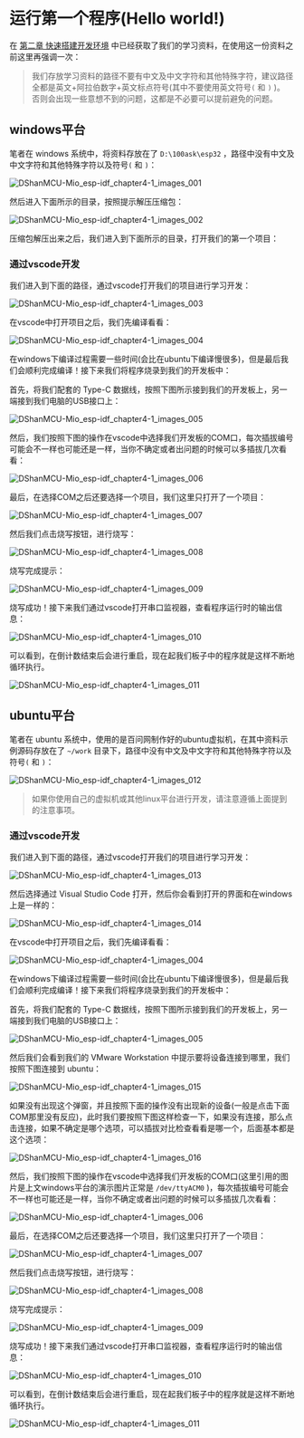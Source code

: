 
# 运行第一个程序(Hello world!)

在 [第二章 快速搭建开发环境](./chapter2.md) 中已经获取了我们的学习资料，在使用这一份资料之前这里再强调一次：

> 我们存放学习资料的路径不要有中文及中文字符和其他特殊字符，建议路径全都是英文+阿拉伯数字+英文标点符号(其中不要使用英文符号`(` 和 `)` )。 否则会出现一些意想不到的问题，这都是不必要可以提前避免的问题。

## windows平台

笔者在 windows 系统中，将资料存放在了 `D:\100ask\esp32` ，路径中没有中文及中文字符和其他特殊字符以及符号`(` 和 `)`：

![DShanMCU-Mio_esp-idf_chapter4-1_images_001](_images/chapter4_images/DShanMCU-Mio_esp-idf_chapter4-1_images_001.jpg)

然后进入下面所示的目录，按照提示解压压缩包：

![DShanMCU-Mio_esp-idf_chapter4-1_images_002](_images/chapter4_images/DShanMCU-Mio_esp-idf_chapter4-1_images_002.jpg)

压缩包解压出来之后，我们进入到下面所示的目录，打开我们的第一个项目：

### 通过vscode开发

我们进入到下面的路径，通过vscode打开我们的项目进行学习开发：

![DShanMCU-Mio_esp-idf_chapter4-1_images_003](_images/chapter4_images/DShanMCU-Mio_esp-idf_chapter4-1_images_003.jpg)

在vscode中打开项目之后，我们先编译看看：

![DShanMCU-Mio_esp-idf_chapter4-1_images_004](_images/chapter4_images/DShanMCU-Mio_esp-idf_chapter4-1_images_004.jpg)

在windows下编译过程需要一些时间(会比在ubuntu下编译慢很多)，但是最后我们会顺利完成编译！接下来我们将程序烧录到我们的开发板中：

首先，将我们配套的 Type-C 数据线，按照下图所示接到我们的开发板上，另一端接到我们电脑的USB接口上：

![DShanMCU-Mio_esp-idf_chapter4-1_images_005](_images/chapter4_images/DShanMCU-Mio_esp-idf_chapter4-1_images_005.jpg)

然后，我们按照下图的操作在vscode中选择我们开发板的COM口，每次插拔编号可能会不一样也可能还是一样，当你不确定或者出问题的时候可以多插拔几次看看：

![DShanMCU-Mio_esp-idf_chapter4-1_images_006](_images/chapter4_images/DShanMCU-Mio_esp-idf_chapter4-1_images_006.jpg)

最后，在选择COM之后还要选择一个项目，我们这里只打开了一个项目：

![DShanMCU-Mio_esp-idf_chapter4-1_images_007](_images/chapter4_images/DShanMCU-Mio_esp-idf_chapter4-1_images_007.jpg)


然后我们点击烧写按钮，进行烧写：

![DShanMCU-Mio_esp-idf_chapter4-1_images_008](_images/chapter4_images/DShanMCU-Mio_esp-idf_chapter4-1_images_008.jpg)

烧写完成提示：

![DShanMCU-Mio_esp-idf_chapter4-1_images_009](_images/chapter4_images/DShanMCU-Mio_esp-idf_chapter4-1_images_009.jpg)

烧写成功！接下来我们通过vscode打开串口监视器，查看程序运行时的输出信息：

![DShanMCU-Mio_esp-idf_chapter4-1_images_010](_images/chapter4_images/DShanMCU-Mio_esp-idf_chapter4-1_images_010.jpg)


可以看到，在倒计数结束后会进行重启，现在起我们板子中的程序就是这样不断地循环执行。

![DShanMCU-Mio_esp-idf_chapter4-1_images_011](_images/chapter4_images/DShanMCU-Mio_esp-idf_chapter4-1_images_011.jpg)

## ubuntu平台

笔者在 ubuntu 系统中，使用的是百问网制作好的ubuntu虚拟机，在其中资料示例源码存放在了 `~/work` 目录下，路径中没有中文及中文字符和其他特殊字符以及符号`(` 和 `)`：

![DShanMCU-Mio_esp-idf_chapter4-1_images_012](_images/chapter4_images/DShanMCU-Mio_esp-idf_chapter4-1_images_012.jpg)

> 如果你使用自己的虚拟机或其他linux平台进行开发，请注意遵循上面提到的注意事项。


### 通过vscode开发

我们进入到下面的路径，通过vscode打开我们的项目进行学习开发：

![DShanMCU-Mio_esp-idf_chapter4-1_images_013](_images/chapter4_images/DShanMCU-Mio_esp-idf_chapter4-1_images_013.jpg)

然后选择通过 Visual Studio Code 打开，然后你会看到打开的界面和在windows 上是一样的：

![DShanMCU-Mio_esp-idf_chapter4-1_images_014](_images/chapter4_images/DShanMCU-Mio_esp-idf_chapter4-1_images_014.jpg)


在vscode中打开项目之后，我们先编译看看：

![DShanMCU-Mio_esp-idf_chapter4-1_images_004](_images/chapter4_images/DShanMCU-Mio_esp-idf_chapter4-1_images_004.jpg)

在windows下编译过程需要一些时间(会比在ubuntu下编译慢很多)，但是最后我们会顺利完成编译！接下来我们将程序烧录到我们的开发板中：

首先，将我们配套的 Type-C 数据线，按照下图所示接到我们的开发板上，另一端接到我们电脑的USB接口上：

![DShanMCU-Mio_esp-idf_chapter4-1_images_005](_images/chapter4_images/DShanMCU-Mio_esp-idf_chapter4-1_images_005.jpg)

然后我们会看到我们的 VMware Workstation 中提示要将设备连接到哪里，我们按照下图连接到 ubuntu：

![DShanMCU-Mio_esp-idf_chapter4-1_images_015](_images/chapter4_images/DShanMCU-Mio_esp-idf_chapter4-1_images_015.jpg)

如果没有出现这个弹窗，并且按照下面的操作没有出现新的设备(一般是点击下面COM那里没有反应)，此时我们要按照下图这样检查一下，如果没有连接，那么点击连接，如果不确定是哪个选项，可以插拔对比检查看看是哪一个，后面基本都是这个选项：

![DShanMCU-Mio_esp-idf_chapter4-1_images_016](_images/chapter4_images/DShanMCU-Mio_esp-idf_chapter4-1_images_016.jpg)

然后，我们按照下图的操作在vscode中选择我们开发板的COM口(这里引用的图片是上文windows平台的演示图片正常是 `/dev/ttyACM0` )，每次插拔编号可能会不一样也可能还是一样，当你不确定或者出问题的时候可以多插拔几次看看：

![DShanMCU-Mio_esp-idf_chapter4-1_images_006](_images/chapter4_images/DShanMCU-Mio_esp-idf_chapter4-1_images_006.jpg)

最后，在选择COM之后还要选择一个项目，我们这里只打开了一个项目：

![DShanMCU-Mio_esp-idf_chapter4-1_images_007](_images/chapter4_images/DShanMCU-Mio_esp-idf_chapter4-1_images_007.jpg)


然后我们点击烧写按钮，进行烧写：

![DShanMCU-Mio_esp-idf_chapter4-1_images_008](_images/chapter4_images/DShanMCU-Mio_esp-idf_chapter4-1_images_008.jpg)

烧写完成提示：

![DShanMCU-Mio_esp-idf_chapter4-1_images_009](_images/chapter4_images/DShanMCU-Mio_esp-idf_chapter4-1_images_009.jpg)

烧写成功！接下来我们通过vscode打开串口监视器，查看程序运行时的输出信息：

![DShanMCU-Mio_esp-idf_chapter4-1_images_010](_images/chapter4_images/DShanMCU-Mio_esp-idf_chapter4-1_images_010.jpg)


可以看到，在倒计数结束后会进行重启，现在起我们板子中的程序就是这样不断地循环执行。

![DShanMCU-Mio_esp-idf_chapter4-1_images_011](_images/chapter4_images/DShanMCU-Mio_esp-idf_chapter4-1_images_011.jpg)


